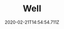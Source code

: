 ---
templateKey: blog-post
title: Well
type: building
description: Provides a place for you to refill your watering can.
featuredpost: false
date: 2020-02-21T14:54:54.711Z
featuredimage: /img/Well.png
cost: 1000
footprint: 3x3
source: Robin
tags:
  - Stone (75)
---